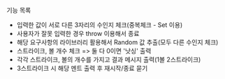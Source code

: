 기능 목록

- 입력한 값이 서로 다른 3자리의 수인지 체크(중복체크 - Set 이용)
- 사용자가 잘못 입력한 경우 throw 이용해서 종료
- 해당 요구사항의 라이브러리 활용해서 Random 값 추출(모두 다른 수인지 체크)
- 스트라이크, 볼 개수 체크 => 둘 다 0이면 '낫싱' 출력
- 각각 스트라이크, 볼의 개수를 가지고 결과 메시지 출력(1볼 2스트라이크)
- 3스트라이크 시 해당 멘트 출력 후 재시작/종료 묻기
